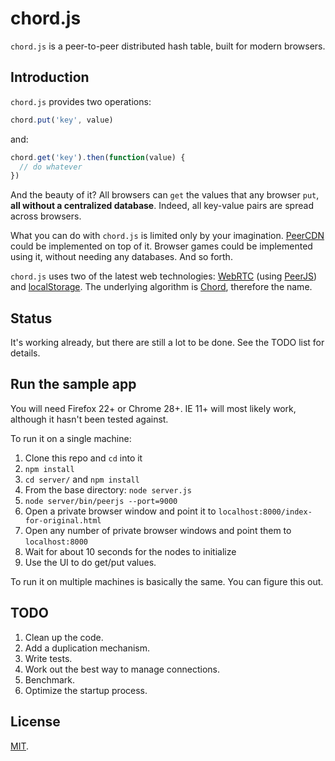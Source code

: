 # chord.js

`chord.js` is a peer-to-peer distributed hash table, built for modern browsers.

## Introduction

`chord.js` provides two operations:

```js
chord.put('key', value)
```

and:

```js
chord.get('key').then(function(value) {
  // do whatever
})
```

And the beauty of it?  All browsers can `get` the values that any browser `put`, **all without a centralized database**.  Indeed, all key-value pairs are spread across browsers.

What you can do with `chord.js` is limited only by your imagination.  [PeerCDN](https://peercdn.com/) could be implemented on top of it.  Browser games could be implemented using it, without needing any databases.  And so forth.

`chord.js` uses two of the latest web technologies: [WebRTC](http://en.wikipedia.org/wiki/WebRTC) (using [PeerJS](http://peerjs.com/)) and [localStorage](http://www.w3schools.com/html/html5_webstorage.asp).  The underlying algorithm is [Chord](http://pdos.csail.mit.edu/papers/chord:sigcomm01/chord_sigcomm.pdf), therefore the name.

## Status

It's working already, but there are still a lot to be done.  See the TODO list for details.

## Run the sample app

You will need Firefox 22+ or Chrome 28+.  IE 11+ will most likely work, although it hasn't been tested against.

To run it on a single machine:

1. Clone this repo and `cd` into it
2. `npm install`
3. `cd server/` and `npm install`
4. From the base directory: `node server.js`
5. `node server/bin/peerjs --port=9000`
6. Open a private browser window and point it to `localhost:8000/index-for-original.html`
7. Open any number of private browser windows and point them to `localhost:8000`
8. Wait for about 10 seconds for the nodes to initialize
9. Use the UI to do get/put values.

To run it on multiple machines is basically the same.  You can figure this out.

## TODO

1. Clean up the code.
2. Add a duplication mechanism.
3. Write tests.
4. Work out the best way to manage connections.
5. Benchmark.
6. Optimize the startup process.

## License

[MIT](http://opensource.org/licenses/MIT).